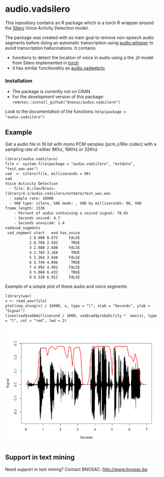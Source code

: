 # audio.vadsilero

This repository contains an R package which is a torch R wrapper around the [Silero](https://github.com/snakers4/silero-vad) Voice Activity Detection model.

The package was created with as main goal to remove non-speech audio segments before doing an automatic transcription using [audio.whisper](https://github.com/bnosac/audio.whisper) to avoid transcription hallucinations. It contains

- functions to detect the location of voice in audio using a the .jit model from Silero implemented in [torch](https://github.com/snakers4/silero-vad)
- it has similar functionality as [audio.vadwebrtc](https://github.com/bnosac/audio.vadwebrtc)

### Installation

- The package is currently not on CRAN
- For the *development* version of this package: `remotes::install_github("bnosac/audio.vadsilero")`

Look to the documentation of the functions: `help(package = "audio.vadsilero")`

## Example

Get a audio file in 16 bit with mono PCM samples (pcm_s16le codec) with a sampling rate of either 8Khz, 16KHz or 32Khz 

```{r}
library(audio.vadsilero)
file <- system.file(package = "audio.vadsilero", "extdata", "test_wav.wav")
vad  <- silero(file, milliseconds = 96)
vad
Voice Activity Detection 
  - file: D:/Jan/R/win-library/4.1/audio.vadsilero/extdata/test_wav.wav 
  - sample rate: 16000 
  - VAD type: silero, VAD mode: , VAD by milliseconds: 96, VAD frame_length: 1536
    - Percent of audio containing a voiced signal: 76.6% 
    - Seconds voiced: 4.7 
    - Seconds unvoiced: 1.4 
vad$vad_segments
 vad_segment start   end has_voice
           1 0.000 0.672     FALSE
           2 0.768 2.592      TRUE
           3 2.688 2.688     FALSE
           4 2.784 3.168      TRUE
           5 3.264 3.648     FALSE
           6 3.744 4.896      TRUE
           7 4.992 4.992     FALSE
           8 5.088 6.432      TRUE
           9 6.528 6.912     FALSE
```

Example of a simple plot of these audio and voice segments

```{r}
library(wav)
x <- read_wav(file)
plot(seq_along(x) / 16000, x, type = "l", xlab = "Seconds", ylab = "Signal")
lines(vad$vad$millisecond / 1000, vad$vad$probability *  max(x), type = "l", col = "red", lwd = 2)
```

![](tools/example-detection.png)


## Support in text mining

Need support in text mining?
Contact BNOSAC: http://www.bnosac.be


